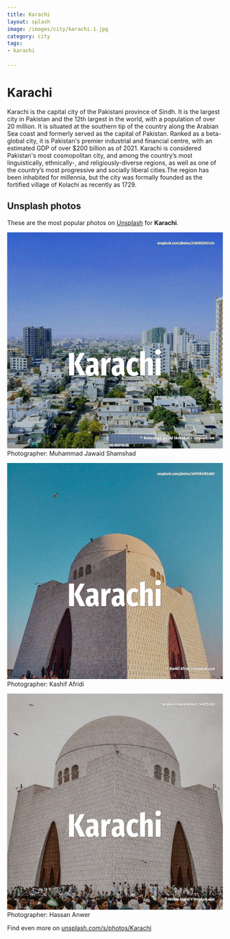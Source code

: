```yaml
---
title: Karachi
layout: splash
image: /images/city/karachi.1.jpg
category: city
tags:
- karachi

---
```

# Karachi

Karachi  is the capital city of the Pakistani province of Sindh. It is the largest city in Pakistan and the 12th largest in the world, with a population of over 20  million. It is situated at the southern tip of the country along the Arabian Sea coast and formerly served  as the capital of Pakistan. Ranked as a beta-global city, it is Pakistan's premier industrial and financial centre, with an  estimated GDP of over $200 billion  as of 2021. Karachi is considered  Pakistan's most cosmopolitan city, and among the country’s most  linguistically, ethnically-, and religiously-diverse regions, as well as one of the country’s most  progressive and socially liberal cities.The region has been inhabited for millennia, but the city  was formally founded as the fortified village of Kolachi as recently as 1729. 

 
## Unsplash photos
These are the most popular photos on [Unsplash](https://unsplash.com) for **Karachi**.
 
![Karachi](/images/city/karachi.1.jpg)
Photographer:  Muhammad Jawaid Shamshad
 
![Karachi](/images/city/karachi.2.jpg)
Photographer:  Kashif Afridi
 
![Karachi](/images/city/karachi.3.jpg)
Photographer:  Hassan Anwer
 
Find even more on [unsplash.com/s/photos/Karachi](https://unsplash.com/s/photos/Karachi)
 
